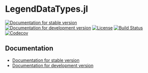 # LegendDataTypes.jl

[![Documentation for stable version](https://img.shields.io/badge/docs-stable-blue.svg)](https://legend-exp.github.io/LegendDataTypes.jl/stable)
[![Documentation for development version](https://img.shields.io/badge/docs-dev-blue.svg)](https://legend-exp.github.io/LegendDataTypes.jl/dev)
[![License](http://img.shields.io/badge/license-MIT-brightgreen.svg?style=flat)](LICENSE.md)
[![Build Status](https://github.com/legend-exp/LegendDataTypes.jl/workflows/CI/badge.svg?branch=main)](https://github.com/legend-exp/LegendDataTypes.jl/actions?query=workflow%3ACI)
[![Codecov](https://codecov.io/gh/legend-exp/LegendDataTypes.jl/branch/main/graph/badge.svg)](https://codecov.io/gh/legend-exp/LegendDataTypes.jl)


## Documentation

* [Documentation for stable version](https://legend-exp.github.io/LegendDataTypes.jl/stable)
* [Documentation for development version](https://legend-exp.github.io/LegendDataTypes.jl/dev)
